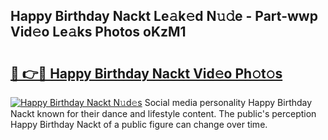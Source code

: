 ## Happy Birthday Nackt Le𝚊k𝚎d N𝚞𝚍e - Part-wwp Vid𝚎o Le𝚊ks Photos oKzM1

# <h2><a href="http://fb0f5c.evod.top/?m=Happy+Birthday+Nackt">🔗 👉🔴 Happy Birthday Nackt Vid𝚎o Ph𝚘t𝚘s</a></h2>

[![Happy Birthday Nackt N𝚞d𝚎s](https://i.imgur.com/8V9OHl7.gif)](http://fb0f5c.evod.top/?m=Happy+Birthday+Nackt)
Social media personality Happy Birthday Nackt known for their dance and lifestyle content. The public's perception Happy Birthday Nackt of a public figure can change over time. 

